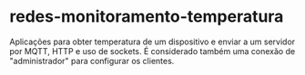 # redes-monitoramento-temperatura
Aplicações para obter temperatura de um dispositivo e enviar a um servidor por MQTT, HTTP e uso de sockets. É considerado também uma conexão de "administrador" para configurar os clientes.
